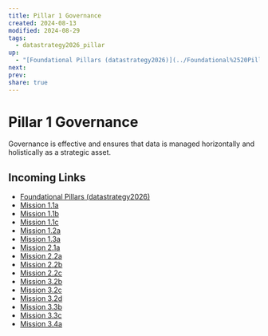 ```yaml
---
title: Pillar 1 Governance
created: 2024-08-13
modified: 2024-08-29
tags:
  - datastrategy2026_pillar
up:
  - "[Foundational Pillars (datastrategy2026)](../Foundational%2520Pillars%2520(datastrategy2026).md#)"
next: 
prev: 
share: true
---
```

# Pillar 1 Governance

Governance is effective and ensures that data is managed horizontally and holistically as a strategic asset.

## Incoming Links
- [Foundational Pillars (datastrategy2026)](../Foundational%2520Pillars%2520(datastrategy2026).md.md#)
- [Mission 1.1a](../Mission%201.1a.md)
- [Mission 1.1b](../Mission%201.1b.md)
- [Mission 1.1c](../Mission%201.1c.md)
- [Mission 1.2a](../Mission%201.2a.md)
- [Mission 1.3a](../Mission%201.3a.md)
- [Mission 2.1a](../Mission%202.1a.md)
- [Mission 2.2a](../Mission%202.2a.md)
- [Mission 2.2b](../Mission%202.2b.md)
- [Mission 2.2c](../Mission%202.2c.md)
- [Mission 3.2b](../Mission%203.2b.md)
- [Mission 3.2c](../Mission%203.2c.md)
- [Mission 3.2d](../Mission%203.2d.md)
- [Mission 3.3b](../Mission%203.3b.md)
- [Mission 3.3c](../Mission%203.3c.md)
- [Mission 3.4a](../Mission%203.4a.md)


